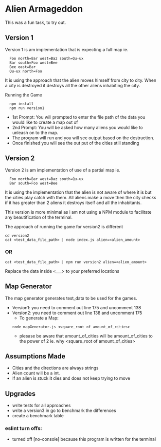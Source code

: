 # Alien Armageddon

This was a fun task, to try out. 

## Version 1
Version 1 is am implementation that is expecting a full map ie.

```
  Foo north=Bar west=Baz south=Qu-ux
  Bar south=Foo west=Bee
  Bee east=Bar
  Qu-ux north=Foo
  ```
It is using the approach that the alien moves himself from city to city. When a city is destroyed it destroys all the other aliens inhabiting the city. 

Running the Game

```
  npm install
  npm run version1
```
  - 1st Prompt: You will prompted to enter the file path of the data you would like to create a map out of
  - 2nd Prompt: You will be asked how many aliens you would like to unleash on to the map.
  - The program will run and you will see output based on the destruction. 
  - Once finished you will see the out put of the cities still standing

## Version 2

Version 2 is am implementation of use of a partial map ie.

```
  Foo north=Bar west=Baz south=Qu-ux
  Bar south=Foo west=Bee
```

It is using the implementation that the alien is not aware of where it is but the cities play catch with them. All aliens make a move then the city checks if it has greater than 2 aliens it destroys itself and all the inhabitants.

This version is more minimal as I am not using a NPM module to facilitate any beautification of the terminal. 

The approach of running the game for version2 is different

```
cd version2
cat <test_data_file_path> | node index.js alien=<alien_amount>
```
### OR

```
cat <test_data_file_path> | npm run version2 alien=<alien_amount>
```

Replace the data inside <___> to your preferred locations

## Map Generator
The map generator generates test_data to be used for the games.
  - Version1: you need to comment out line 175 and uncomment 138
  - Version2: you need to comment out line 138 and uncomment 175
    - To generate a Map:
    ``` 
    node mapGenerator.js <square_root of amount_of_cities> 
    ```
      - plesase be aware that amount_of_cities will be amount_of_cities to the power of 2 ie. why <square_root of amount_of_cities>

## Assumptions Made
  - Cities and the directions are always strings
  - Alien count will be a int.
  - If an alien is stuck it dies and does not keep trying to move

## Upgrades
  - write tests for all approaches
  - write a version3 in go to benchmark the differences
  - create a benchmark table




### eslint turn offs:
  - turned off [no-console] because this program is written for the terminal